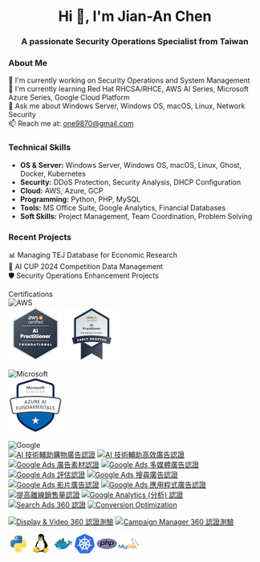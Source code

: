 <h1 align="center">Hi 👋, I'm Jian-An Chen</h1>
<h3 align="center">A passionate Security Operations Specialist from Taiwan</h3>

### About Me
🔭 I'm currently working on Security Operations and System Management</br>
🌱 I'm currently learning Red Hat RHCSA/RHCE, AWS AI Series, Microsoft Azure Series, Google Cloud Platform</br>
💬 Ask me about Windows Server, Windows OS, macOS, Linux, Network Security</br>
📫 Reach me at: one9870@gmail.com</br>

### Technical Skills
- **OS & Server:** Windows Server, Windows OS, macOS, Linux, Ghost, Docker, Kubernetes
- **Security:** DDoS Protection, Security Analysis, DHCP Configuration
- **Cloud:** AWS, Azure, GCP
- **Programming:** Python, PHP, MySQL
- **Tools:** MS Office Suite, Google Analytics, Financial Databases
- **Soft Skills:** Project Management, Team Coordination, Problem Solving

### Recent Projects
📊 Managing TEJ Database for Economic Research</br>
🤖 AI CUP 2024 Competition Data Management</br>
🛡️ Security Operations Enhancement Projects</br>

Certifications</br>
![AWS](https://img.shields.io/badge/AWS-Certified-232F3E?style=for-the-badge&logo=amazon-aws)</br>
[![AWS Certification](https://github.com/one9870/one9870/blob/badges/aws-certified-ai-practitioner.png?raw=true)](https://www.credly.com/badges/bb8a9f96-2643-49ad-a7ad-d4319191e1c5/public_url)
[![AWS Certification](https://github.com/one9870/one9870/blob/main/aws-certified-ai-practitioner-early-adopter.png?raw=true)](https://www.credly.com/badges/cdffde06-7a7c-45ca-847a-8cfe03935d64/public_url)

![Microsoft](https://img.shields.io/badge/Microsoft-Certified-00A4EF?style=for-the-badge&logo=microsoft)</br>
[![Microsoft Azure AI Fundamentals](https://github.com/one9870/one9870/blob/main/microsoft-certified-azure-ai-fundamentals.png?raw=true)](https://www.credly.com/badges/80dcec5c-d2cf-444b-9306-27dab14a7bde/public_url)


<!-- Google 認證 -->
![Google](https://img.shields.io/badge/Google-Certified-4285F4?style=for-the-badge&logo=google)</br>
[![AI 技術輔助購物廣告認證](https://github.com/one9870/one9870/blob/main/google-shopping-ads-cert.png?raw=true)](#)
[![AI 技術輔助高效廣告認證](https://github.com/one9870/one9870/blob/main/google-effective-ads-cert.png?raw=true)](#)
[![Google Ads 廣告素材認證](https://github.com/one9870/one9870/blob/main/google-creative-ads-cert.png?raw=true)](#)
[![Google Ads 多媒體廣告認證](https://github.com/one9870/one9870/blob/main/google-display-ads-cert.png?raw=true)](#)
[![Google Ads 評估認證](https://github.com/one9870/one9870/blob/main/google-measurement-cert.png?raw=true)](#)
[![Google Ads 搜尋廣告認證](https://github.com/one9870/one9870/blob/main/google-search-ads-cert.png?raw=true)](#)
[![Google Ads 影片廣告認證](https://github.com/one9870/one9870/blob/main/google-video-ads-cert.png?raw=true)](#)
[![Google Ads 應用程式廣告認證](https://github.com/one9870/one9870/blob/main/google-app-ads-cert.png?raw=true)](#)
[![提高離線銷售量認證](https://github.com/one9870/one9870/blob/main/google-offline-sales-cert.png?raw=true)](#)
[![Google Analytics (分析) 認證](https://github.com/one9870/one9870/blob/main/google-analytics-cert.png?raw=true)](#)
[![Search Ads 360 認證](https://github.com/one9870/one9870/blob/main/search-ads-360-cert.png?raw=true)](#)
[![Conversion Optimization](https://github.com/one9870/one9870/blob/main/badges/google-conversion-optimization.png?raw=true)](https://skillshop.credential.net/4d750300-9dd4-426a-8826-47c4f7a63616#acc.SXwhIDoG)

[![Display & Video 360 認證測驗](https://github.com/one9870/one9870/blob/main/display-video-360-cert.png?raw=true)](#)
[![Campaign Manager 360 認證測驗](https://github.com/one9870/one9870/blob/main/campaign-manager-360-cert.png?raw=true)](#)

<p align="left">
<img src="https://raw.githubusercontent.com/devicons/devicon/master/icons/python/python-original.svg" alt="python" width="40" height="40"/>
<img src="https://raw.githubusercontent.com/devicons/devicon/master/icons/linux/linux-original.svg" alt="linux" width="40" height="40"/>
<img src="https://raw.githubusercontent.com/devicons/devicon/master/icons/docker/docker-original.svg" alt="docker" width="40" height="40"/>
<img src="https://raw.githubusercontent.com/devicons/devicon/master/icons/kubernetes/kubernetes-plain.svg" alt="kubernetes" width="40" height="40"/>
<img src="https://raw.githubusercontent.com/devicons/devicon/master/icons/php/php-original.svg" alt="php" width="40" height="40"/>
<img src="https://raw.githubusercontent.com/devicons/devicon/master/icons/mysql/mysql-original-wordmark.svg" alt="mysql" width="40" height="40"/>
</p>
